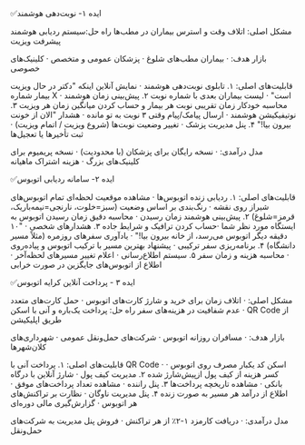 ✅ایده ۱- نوبت‌دهی هوشمند

مشکل اصلی: اتلاف وقت و استرس بیماران در مطب‌ها
راه حل:سیستم ردیابی هوشمند پیشرفت ویزیت

 بازار هدف:
· بیماران مطب‌های شلوغ
· پزشکان عمومی و متخصص
· کلینیک‌های خصوصی

قابلیت‌های اصلی:
۱. تابلوی نوبت‌دهی هوشمند
· نمایش آنلاین اینکه "دکتر در حال ویزیت بیمار شماره X است"
· لیست بیماران بعدی با شماره نوبت
۲. پیش‌بینی زمان هوشمند
· محاسبه خودکار زمان تقریبی نوبت هر بیمار و حساب کردن میانگین زمان هر ویزیت
۳.  نوتیفیکیشن هوشمند
· ارسال پیامک/پیام وقتی ۳ نوبت به تو مانده
· هشدار "الان از خونت بیرون بیا!"
۴. پنل مدیریت پزشک
· تغییر وضعیت نوبت‌ها (شروع ویزیت / اتمام ویزیت)
· ثبت تأخیرها یا تعجیل‌ها

 مدل درآمدی:
· نسخه رایگان برای پزشکان (با محدودیت)
· نسخه پریمیوم برای کلینیک‌های بزرگ
· هزینه اشتراک ماهیانه

✅ایده ۲- سامانه ردیابی اتوبوس 

 قابلیت‌های اصلی:
۱. ردیابی زنده اتوبوس‌ها
· مشاهده موقعیت لحظه‌ای تمام اتوبوس‌های شیراز روی نقشه
· رنگ‌بندی بر اساس وضعیت (سبز=خلوت، نارنجی=نیمه‌باریک، قرمز=شلوغ)
۲. پیش‌بینی هوشمند زمان رسیدن
· محاسبه دقیق زمان رسیدن اتوبوس به ایستگاه مورد نظر شما
·حساب کردن ترافیک و شرایط جاده
۳. هشدارهای شخصی
· "۱۰ دقیقه دیگر اتوبوس می‌رسد، از خانه بیرون بیا!"
· یادآوری سفرهای روزمره (مثلاً مسیر دانشگاه)
۴. برنامه‌ریزی سفر ترکیبی
· پیشنهاد بهترین مسیر با ترکیب اتوبوس و پیاده‌روی
· محاسبه هزینه و زمان سفر
۵. سیستم اطلاع‌رسانی
· اعلام تغییر مسیرهای لحظه‌آخر
· اطلاع از اتوبوس‌های جایگزین در صورت خرابی

✅ایده ۳ - پرداخت آنلاین کرایه اتوبوس

مشکل اصلی:
· اتلاف زمان برای خرید و شارژ کارت‌های اتوبوس
· حمل کارت‌های متعدد
· عدم شفافیت در هزینه‌های سفر
راه حل:
پرداخت یک‌باره و آنی با اسکن QR Code از طریق اپلیکیشن

بازار هدف:
· مسافران روزانه اتوبوس
· شرکت‌های حمل‌ونقل عمومی
· شهرداری‌های کلان‌شهرها

 قابلیت‌های اصلی:
۱. پرداخت آنی با QR Code
· اسکن کد یکبار مصرف روی اتوبوس
· کسر هزینه از کیف پول ازپیش‌شارژ شده
۲. مدیریت کیف پول
· شارژ آنلاین با درگاه بانکی
· مشاهده تاریخچه پرداخت‌ها
۳. پنل راننده
· مشاهده تعداد پرداخت‌های موفق
· اطلاع از درآمد هر مسیر به صورت زنده
۴. پنل مدیریت ناوگان
· نظارت بر تراکنش‌های هر اتوبوس
· گزارش‌گیری مالی دوره‌ای

 مدل درآمدی:
· دریافت کارمزد ۱-۲٪ از هر تراکنش
· فروش پنل مدیریت به شرکت‌های حمل‌ونقل
